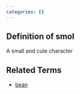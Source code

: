 ```yaml
---
categories: []
---
```


## Definition of smol

A small and cute character

## Related Terms

- [bean](./bean)
